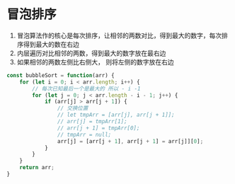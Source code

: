 # 冒泡排序
1. 冒泡算法作的核心是每次排序，让相邻的两数对比，得到最大的数字，每次排序得到最大的数在右边
2. 内层遍历对比相邻的两数，得到最大的数字放在最右边
3. 如果相邻的两数左侧比右侧大， 则将左侧的数字放在右边

```js
const bubbleSort = function(arr) {
    for (let i = 0; i < arr.length; i++) {
        // 每次已知最后一个是最大的 所以 - i -1
        for (let j = 0; j < arr.length - i - 1; j++) {
            if (arr[j] > arr[j + 1]) {
                // 交换位置
                // let tmpArr = [arr[j], arr[j + 1]];
                // arr[j] = tmpArr[1];
                // arr[j + 1] = tmpArr[0];
                // tmpArr = null;
                arr[j] = [arr[j + 1], arr[j + 1] = arr[j]][0];
            }
        }
    }
    return arr;
}
```
